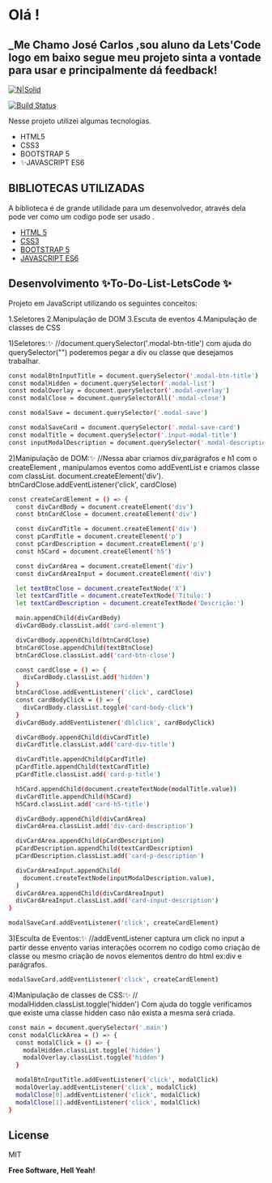 # Olá !

## \_Me Chamo José Carlos ,sou aluno da Lets'Code logo em baixo segue meu projeto sinta a vontade para usar e principalmente dá feedback!

[![N|Solid](https://lc-public-assets.s3.sa-east-1.amazonaws.com/images/Logos/logoLcPng.webp)]()

[![Build Status](https://travis-ci.org/joemccann/dillinger.svg?branch=master)](https://travis-ci.org/joemccann/dillinger)

Nesse projeto utilizei algumas tecnologias.

- HTML5
- CSS3
- BOOTSTRAP 5
- ✨JAVASCRIPT ES6

## BIBLIOTECAS UTILIZADAS

A biblioteca é de grande utilidade para um desenvolvedor, através dela pode ver como um codigo pode ser usado .

- [HTML 5](https://www.w3schools.com/tags/tag_doctype.asp)
- [CSS3](https://www.w3schools.com/css/)
- [BOOTSTRAP 5](https://getbootstrap.com/docs/5.0/getting-started/introduction/)
- [JAVASCRIPT ES6](https://www.w3schools.com/js/)

## Desenvolvimento ✨To-Do-List-LetsCode ✨

Projeto em JavaScript utilizando os seguintes conceitos:

1.Seletores
2.Manipulação de DOM
3.Escuta de eventos
4.Manipulação de classes de CSS

1)Seletores:✨
//document.querySelector('.modal-btn-title') com ajuda do querySelector("") poderemos pegar a div ou classe que desejamos trabalhar.

```sh
const modalBtnInputTitle = document.querySelector('.modal-btn-title')
const modalHidden = document.querySelector('.modal-list')
const modalOverlay = document.querySelector('.modal-overlay')
const modalClose = document.querySelectorAll('.modal-close')

const modalSave = document.querySelector('.modal-save')

const modalSaveCard = document.querySelector('.modal-save-card')
const modalTitle = document.querySelector('.input-modal-title')
const inputModalDescription = document.querySelector('.modal-description')
```

2)Manipulação de DOM:✨
//Nessa abar criamos div,parágrafos e h1 com o createElement , manipulamos eventos como addEventList e criamos classe com classList.
document.createElement('div').
btnCardClose.addEventListener('click', cardClose)

```sh
const createCardElement = () => {
  const divCardBody = document.createElement('div')
  const btnCardClose = document.createElement('div')

  const divCardTitle = document.createElement('div')
  const pCardTitle = document.createElement('p')
  const pCardDescription = document.createElement('p')
  const h5Card = document.createElement('h5')

  const divCardArea = document.createElement('div')
  const divCardAreaInput = document.createElement('div')

  let textBtnClose = document.createTextNode('X')
  let textCardTitle = document.createTextNode('Título:')
  let textCardDescription = document.createTextNode('Descrição:')

  main.appendChild(divCardBody)
  divCardBody.classList.add('card-element')

  divCardBody.appendChild(btnCardClose)
  btnCardClose.appendChild(textBtnClose)
  btnCardClose.classList.add('card-btn-close')

  const cardClose = () => {
    divCardBody.classList.add('hidden')
  }
  btnCardClose.addEventListener('click', cardClose)
  const cardBodyClick = () => {
    divCardBody.classList.toggle('card-body-click')
  }
  divCardBody.addEventListener('dblclick', cardBodyClick)

  divCardBody.appendChild(divCardTitle)
  divCardTitle.classList.add('card-div-title')

  divCardTitle.appendChild(pCardTitle)
  pCardTitle.appendChild(textCardTitle)
  pCardTitle.classList.add('card-p-title')

  h5Card.appendChild(document.createTextNode(modalTitle.value))
  divCardTitle.appendChild(h5Card)
  h5Card.classList.add('card-h5-title')

  divCardBody.appendChild(divCardArea)
  divCardArea.classList.add('div-card-description')

  divCardArea.appendChild(pCardDescription)
  pCardDescription.appendChild(textCardDescription)
  pCardDescription.classList.add('card-p-description')

  divCardAreaInput.appendChild(
    document.createTextNode(inputModalDescription.value),
  )
  divCardArea.appendChild(divCardAreaInput)
  divCardAreaInput.classList.add('card-input-description')
}

modalSaveCard.addEventListener('click', createCardElement)
```

3)Esculta de Eventos:✨
//addEventListener captura um click no input a partir desse envento varias interações ocorrem no codigo como criação de classe ou mesmo criação de novos elementos dentro do html ex:div e parágrafos.

```sh
modalSaveCard.addEventListener('click', createCardElement)
```

4)Manipulação de classes de CSS:✨
// modalHidden.classList.toggle('hidden') Com ajuda do toggle verificamos que existe uma classe hidden caso não exista a mesma será criada.

```sh
const main = document.querySelector('.main')
const modalClickArea = () => {
  const modalClick = () => {
    modalHidden.classList.toggle('hidden')
    modalOverlay.classList.toggle('hidden')
  }

  modalBtnInputTitle.addEventListener('click', modalClick)
  modalOverlay.addEventListener('click', modalClick)
  modalClose[0].addEventListener('click', modalClick)
  modalClose[1].addEventListener('click', modalClick)
}
```

## License

MIT

**Free Software, Hell Yeah!**
